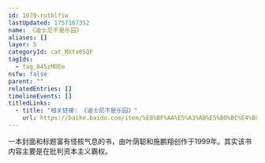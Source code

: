 ```yaml
---
id: 1070-ruthlfiw
lastUpdated: 1757167352
name: 《迪士尼不是乐园》
aliases: []
layer: 5
categoryId: cat_MXtv05QF
tagIds:
  - tag_845zMOEe
nsfw: false
parent: ""
relatedEntries: []
timelineEvents: []
titledLinks:
  - title: "相关链接: 《迪士尼不是乐园》"
    url: https://baike.baidu.com/item/%E8%BF%AA%E5%A3%AB%E5%B0%BC%E4%B8%8D%E6%98%AF%E4%B9%90%E5%9B%AD/12289248
---
```


一本封面和标题富有怪核气息的书，由叶荫聪和施鹏翔创作于1999年。其实该书内容主要是在批判资本主义霸权。
